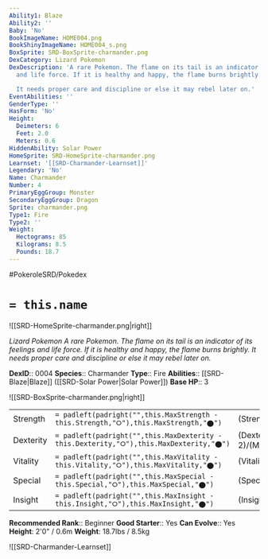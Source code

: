 ```yaml
---
Ability1: Blaze
Ability2: ''
Baby: 'No'
BookImageName: HOME004.png
BookShinyImageName: HOME004_s.png
BoxSprite: SRD-BoxSprite-charmander.png
DexCategory: Lizard Pokemon
DexDescription: 'A rare Pokemon. The flame on its tail is an indicator of its feelings
  and life force. If it is healthy and happy, the flame burns brightly.

  It needs proper care and discipline or else it may rebel later on.'
EventAbilities: ''
GenderType: ''
HasForm: 'No'
Height:
  Deimeters: 6
  Feet: 2.0
  Meters: 0.6
HiddenAbility: Solar Power
HomeSprite: SRD-HomeSprite-charmander.png
Learnset: '[[SRD-Charmander-Learnset]]'
Legendary: 'No'
Name: Charmander
Number: 4
PrimaryEggGroup: Monster
SecondaryEggGroup: Dragon
Sprite: charmander.png
Type1: Fire
Type2: ''
Weight:
  Hectograms: 85
  Kilograms: 8.5
  Pounds: 18.7
---
```


#PokeroleSRD/Pokedex

# `= this.name`

![[SRD-HomeSprite-charmander.png|right]]

*Lizard Pokemon*
*A rare Pokemon. The flame on its tail is an indicator of its feelings and life force. If it is healthy and happy, the flame burns brightly.
It needs proper care and discipline or else it may rebel later on.*

**DexID**:: 0004
**Species**:: Charmander
**Type**:: Fire
**Abilities**:: [[SRD-Blaze|Blaze]] ([[SRD-Solar Power|Solar Power]])
**Base HP**:: 3

![[SRD-BoxSprite-charmander.png|right]]

|           |                                                                                        |                                          |
| --------- | -------------------------------------------------------------------------------------- | ---------------------------------------- |
| Strength  | `= padleft(padright("",this.MaxStrength - this.Strength,"⭘"),this.MaxStrength,"⬤")`    | (Strength::2)/(MaxStrength::4)   |
| Dexterity | `= padleft(padright("",this.MaxDexterity - this.Dexterity,"⭘"),this.MaxDexterity,"⬤")` | (Dexterity:: 2)/(MaxDexterity::4) |
| Vitality  | `= padleft(padright("",this.MaxVitality - this.Vitality,"⭘"),this.MaxVitality,"⬤")`    | (Vitality::1)/(MaxVitality::3)   |
| Special   | `= padleft(padright("",this.MaxSpecial - this.Special,"⭘"),this.MaxSpecial,"⬤")`       | (Special::2)/(MaxSpecial::4)     |
| Insight   | `= padleft(padright("",this.MaxInsight - this.Insight,"⭘"),this.MaxInsight,"⬤")`       | (Insight::2)/(MaxInsight::4)     |

**Recommended Rank**:: Beginner
**Good Starter**:: Yes
**Can Evolve**:: Yes
**Height**: 2'0" / 0.6m
**Weight**: 18.7lbs / 8.5kg

![[SRD-Charmander-Learnset]]